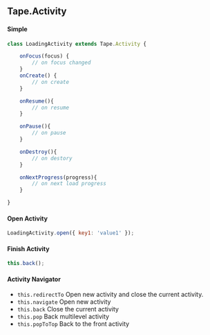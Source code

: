 ## Tape.Activity

#### Simple
```js
class LoadingActivity extends Tape.Activity {

    onFocus(focus) {
        // on focus changed
    }
    onCreate() {
        // on create
    }

    onResume(){
        // on resume
    }

    onPause(){
        // on pause
    }

    onDestroy(){
        // on destory
    }

    onNextProgress(progress){
        // on next load progress
    }

}

```

#### Open Activity 
```js
LoadingActivity.open({ key1: 'value1' });
```

#### Finish Activity 
```js
this.back();
```

#### Activity Navigator
* `this.redirectTo` Open new activity and close the current activity.
* `this.navigate`   Open new activity
* `this.back`       Close the current activity
* `this.pop`        Back multilevel activity
* `this.popToTop`   Back to the front activity


